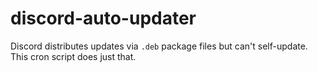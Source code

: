# discord-auto-updater

Discord distributes updates via `.deb` package files but can't self-update. This cron script does just that.
